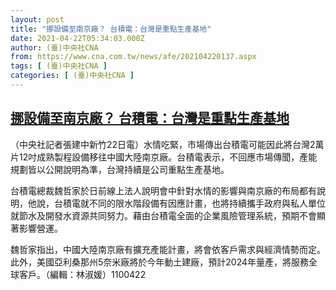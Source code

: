 ```yaml
---
layout: post
title: "挪設備至南京廠？ 台積電：台灣是重點生產基地"
date: 2021-04-22T05:34:03.000Z
author: (臺)中央社CNA
from: https://www.cna.com.tw/news/afe/202104220137.aspx
tags: [ (臺)中央社CNA ]
categories: [ (臺)中央社CNA ]
---
```

<!--1619069643000-->
[挪設備至南京廠？ 台積電：台灣是重點生產基地](https://www.cna.com.tw/news/afe/202104220137.aspx)
------

<div>
<div></div><div class="paragraph"><p>（中央社記者張建中新竹22日電）水情吃緊，市場傳出台積電可能因此將台灣2萬片12吋成熟製程設備移往中國大陸南京廠。台積電表示，不回應市場傳聞，產能規劃皆以公開說明為準，台灣持續是公司重點生產基地。</p><p>台積電總裁魏哲家於日前線上法人說明會中針對水情的影響與南京廠的布局都有說明，他說，台積電就不同的限水階段備有因應計畫，也將持續攜手政府與私人單位就節水及開發水資源共同努力。藉由台積電全面的企業風險管理系統，預期不會顯著影響營運。</p><p>魏哲家指出，中國大陸南京廠有擴充產能計畫，將會依客戶需求與經濟情勢而定。此外，美國亞利桑那州5奈米廠將於今年動土建廠，預計2024年量產，將服務全球客戶。（編輯：林淑媛）1100422</p></div>
</div>
